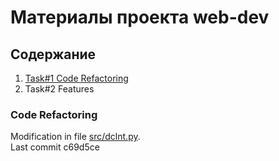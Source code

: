 # Материалы проекта web-dev

## Содержание
1. [Task#1 Code Refactoring](#code-refactoring)
2. Task#2 Features

### Code Refactoring <br>
Modification in file [src/dclnt.py](src/dclnt.py).<br>
Last commit c69d5ce<br>
